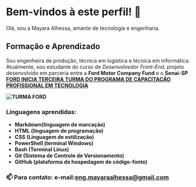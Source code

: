 # Bem-vindos à este perfil! 👋

<p align="justify"> Olá, sou a Mayara Alhessa, amante de tecnologia e engenharia.

  ## Formação e Aprendizado
  Sou engenheira de produção, técnica em logística e técnica em informática. Atualmente, sou estudante do curso de <i>Desenvolvedor Front-End</i>, projeto desenvolvido em parceria entre a <strong>Ford Motor Company Fund</strong> e o <strong>Senai-SP<strong> [FORD INICIA TERCEIRA TURMA DO PROGRAMA DE CAPACITAÇÃO PROFISSIONAL EM TECNOLOGIA](https://media.ford.com/content/fordmedia/fsa/br/pt/news/2024/01/ford--enter--inicia-terceira-turma-do-programa-de-capacitacao-pr.html)

![TURMA FORD <ENTER>](https://www.google.com/url?sa=i&url=https%3A%2F%2Fmedia.ford.com%2Fcontent%2Ffordmedia%2Ffsa%2Fbr%2Fpt%2Fnews%2F2024%2F01%2Fford--enter--inicia-terceira-turma-do-programa-de-capacitacao-pr.html&psig=AOvVaw1iyV8vg-e6i-rptZitVWwL&ust=1708521472161000&source=images&cd=vfe&opi=89978449&ved=0CBIQjRxqFwoTCIiVz7qBuoQDFQAAAAAdAAAAABAU)

### Linguagens aprendidas: 
* Markdown(linguagem de marcação)
* HTML (linguagem de programação)
* CSS (Linguagem de estilização)
* PowerShell (terminal Windows)
* Bash (Terminal Linux)
* Git (Sistema de Controle de Versionamento)
* GitHub (plataforma de hospedagem de código-fonte)
  
### 📫 Para contato: e-mail:eng.mayaraalhessa@gmail.com


